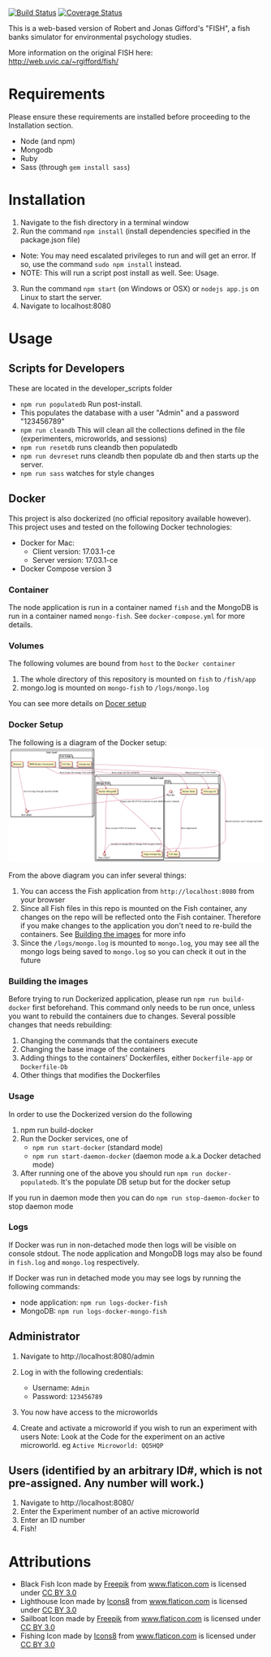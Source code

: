 [![Build Status](https://travis-ci.org/jorgearanda/fish.svg?branch=master)](https://travis-ci.org/jorgearanda/fish)
[![Coverage Status](https://coveralls.io/repos/github/jorgearanda/fish/badge.svg?branch=master)](https://coveralls.io/github/jorgearanda/fish?branch=master)

This is a web-based version of Robert and Jonas Gifford's "FISH", a fish banks simulator for environmental psychology studies.

More information on the original FISH here:
http://web.uvic.ca/~rgifford/fish/

# Requirements
Please ensure these requirements are installed before proceeding to the Installation section.

* Node (and npm)
* Mongodb
* Ruby
* Sass (through `gem install sass`)

# Installation

1. Navigate to the fish directory in a terminal window
2. Run the command `npm install` (install dependencies specified in the package.json file)
  * Note: You may need escalated privileges to run and will get an error. If so, use the command `sudo npm install` instead.
  * NOTE: This will run a script post install as well. See: Usage.
3. Run the command `npm start` (on Windows or OSX) or `nodejs app.js` on Linux to start the server.
4. Navigate to localhost:8080

# Usage

## Scripts for Developers
These are located in the developer_scripts folder

* `npm run populatedb` Run post-install.
 * This populates the database with a user "Admin" and a password "123456789"
* `npm run cleandb` This will clean all the collections defined in the file (experimenters, microworlds, and sessions)
* `npm run resetdb` runs cleandb then populatedb
* `npm run devreset` runs cleandb then populate db and then starts up the server.
* `npm run sass` watches for style changes

## Docker
This project is also dockerized (no official repository available however). This project uses and tested on the following Docker technologies:

* Docker for Mac:
   * Client version: 17.03.1-ce
   * Server version: 17.03.1-ce
* Docker Compose version 3

### Container
The node application is run in a container named `fish` and the MongoDB is run in a container
named `mongo-fish`. See `docker-compose.yml` for more details.

### Volumes
The following volumes are bound from `host` to the `Docker container`
1. The whole directory of this repository is mounted on `fish` to `/fish/app`
2. mongo.log is mounted on `mongo-fish` to `/logs/mongo.log`

You can see more details on [Docer setup](#docker-setup)

### Docker Setup
The following is a diagram of the Docker setup:
![Docker diagram](/docs/docker-setup.png)

From the above diagram you can infer several things:
1. You can access the Fish application from `http://localhost:8080` from your browser
2. Since all Fish files in this repo is mounted on the Fish container, any changes on the repo will be
reflected onto the Fish container. Therefore if you make changes to the application you don't need to
re-build the containers. See [Building the images](#building-the-images) for more info
3. Since the `/logs/mongo.log` is mounted to `mongo.log`, you may see all the mongo logs being saved
to `mongo.log` so you can check it out in the future

### Building the images
Before trying to run Dockerized application, please run `npm run build-docker` first beforehand.
This command only needs to be run once, unless you want to rebuild the containers due to changes.
Several possible changes that needs rebuilding:
1. Changing the commands that the containers execute
2. Changing the base image of the containers
3. Adding things to the containers' Dockerfiles, either `Dockerfile-app` or `Dockerfile-Db`
4. Other things that modifies the Dockerfiles

### Usage
In order to use the Dockerized version do the following
1. npm run build-docker
2. Run the Docker services, one of
   * `npm run start-docker` (standard mode)
   * `npm run start-daemon-docker` (daemon mode a.k.a Docker detached mode)
4. After running one of the above you should run `npm run docker-populatedb`. It's
the populate DB setup but for the docker setup

If you run in daemon mode then you can do `npm run stop-daemon-docker` to stop daemon mode

### Logs
If Docker was run in non-detached mode then logs will be visible on console stdout.
The node application and MongoDB logs may also be found in `fish.log` and `mongo.log` respectively.

If Docker was run in detached mode you may see logs by running the following commands:
* node application: `npm run logs-docker-fish`
* MongoDB: `npm run logs-docker-mongo-fish`

## Administrator
1. Navigate to http://localhost:8080/admin
2. Log in with the following credentials:
   * Username: `Admin`
   * Password: `123456789`

3. You now have access to the microworlds
4. Create and activate a microworld if you wish to run an experiment with users
   Note: Look at the Code for the experiment on an active microworld. eg `Active Microworld: QQ5HQP`

## Users (identified by an arbitrary ID#, which is not pre-assigned. Any number will work.)
1. Navigate to http://localhost:8080/
2. Enter the Experiment number of an active microworld
3. Enter an ID number
4. Fish!


# Attributions
* Black Fish Icon made by <a href="http://www.freepik.com" title="Freepik">Freepik</a> from <a href="http://www.flaticon.com" title="Flaticon">www.flaticon.com</a> is licensed under <a href="http://creativecommons.org/licenses/by/3.0/" title="Creative Commons BY 3.0">CC BY 3.0</a>
* Lighthouse Icon made by <a href="http://www.icons8.com" title="Icons8">Icons8</a> from <a href="http://www.flaticon.com" title="Flaticon">www.flaticon.com</a> is licensed under <a href="http://creativecommons.org/licenses/by/3.0/" title="Creative Commons BY 3.0">CC BY 3.0</a>
* Sailboat Icon made by <a href="http://www.freepik.com" title="Freepik">Freepik</a> from <a href="http://www.flaticon.com" title="Flaticon">www.flaticon.com</a> is licensed under <a href="http://creativecommons.org/licenses/by/3.0/" title="Creative Commons BY 3.0">CC BY 3.0</a>
* Fishing Icon made by <a href="http://www.icons8.com" title="Icons8">Icons8</a> from <a href="http://www.flaticon.com" title="Flaticon">www.flaticon.com</a> is licensed under <a href="http://creativecommons.org/licenses/by/3.0/" title="Creative Commons BY 3.0">CC BY 3.0</a>
